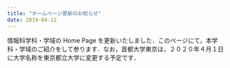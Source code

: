 ```yaml
---
title: "ホームページ更新のお知らせ"
date: 2019-04-12
---
```

情報科学科・学域の Home Page を更新いたしました．このページにて，本学科・学域のご紹介をして参ります．なお，首都大学東京は，２０２０年４月１日に大学名称を東京都立大学に変更する予定です．
